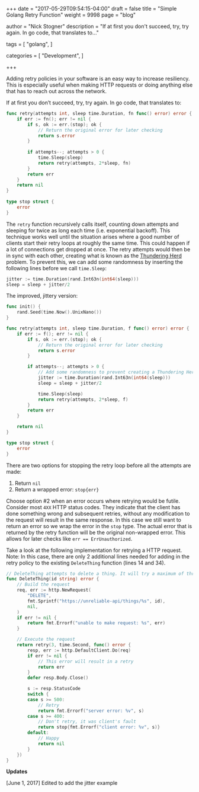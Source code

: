 +++
date = "2017-05-29T09:54:15-04:00"
draft = false
title = "Simple Golang Retry Function"
weight = 9998
page = "blog"

author = "Nick Stogner"
description = "If at first you don't succeed, try, try again. In go code, that translates to..."

tags = [
    "golang",
]

categories = [
    "Development",
]


+++

Adding retry policies in your software is an easy way to increase resiliency. This is especially useful when making HTTP requests or doing anything else that has to reach out across the network.

If at first you don’t succeed, try, try again. In go code, that translates to:

```go
func retry(attempts int, sleep time.Duration, fn func() error) error {
	if err := fn(); err != nil {
		if s, ok := err.(stop); ok {
			// Return the original error for later checking
			return s.error
		}
 
		if attempts--; attempts > 0 {
			time.Sleep(sleep)
			return retry(attempts, 2*sleep, fn)
		}
		return err
	}
	return nil
}
 
type stop struct {
	error
}
```

The `retry` function recursively calls itself, counting down attempts and sleeping for twice as long each time (i.e. exponential backoff). This technique works well until the situation arises where a good number of clients start their retry loops at roughly the same time. This could happen if a lot of connections get dropped at once. The retry attempts would then be in sync with each other, creating what is known as the [Thundering Herd](https://en.wikipedia.org/wiki/Thundering_herd_problem) problem. To prevent this, we can add some randomness by inserting the following lines before we call `time.Sleep`:

```go
jitter := time.Duration(rand.Int63n(int64(sleep)))
sleep = sleep + jitter/2
```

The improved, jittery version:

```go
func init() {
	rand.Seed(time.Now().UnixNano())
}

func retry(attempts int, sleep time.Duration, f func() error) error {
	if err := f(); err != nil {
		if s, ok := err.(stop); ok {
			// Return the original error for later checking
			return s.error
		}

		if attempts--; attempts > 0 {
			// Add some randomness to prevent creating a Thundering Herd
			jitter := time.Duration(rand.Int63n(int64(sleep)))
			sleep = sleep + jitter/2

			time.Sleep(sleep)
			return retry(attempts, 2*sleep, f)
		}
		return err
	}

	return nil
}

type stop struct {
	error
}
```

There are two options for stopping the retry loop before all the attempts are made:

1. Return `nil`
2. Return a wrapped error: `stop{err}`

Choose option #2 when an error occurs where retrying would be futile. Consider most `4XX` HTTP status codes. They indicate that the client has done something wrong and subsequent retries, without any modification to the request will result in the same response. In this case we still want to return an error so we wrap the error in the `stop` type. The actual error that is returned by the retry function will be the original non-wrapped error. This allows for later checks like `err == ErrUnauthorized`.

Take a look at the following implementation for retrying a HTTP request. Note: In this case, there are only 2 additional lines needed for adding in the retry policy to the existing `DeleteThing` function (lines 14 and 34).

```go
// DeleteThing attempts to delete a thing. It will try a maximum of three times.
func DeleteThing(id string) error {
	// Build the request
	req, err := http.NewRequest(
		"DELETE",
		fmt.Sprintf("https://unreliable-api/things/%s", id),
		nil,
	)
	if err != nil {
		return fmt.Errorf("unable to make request: %s", err)
	}

	// Execute the request
	return retry(3, time.Second, func() error {
		resp, err := http.DefaultClient.Do(req)
		if err != nil {
			// This error will result in a retry
			return err
		}
		defer resp.Body.Close()

		s := resp.StatusCode
		switch {
		case s >= 500:
			// Retry
			return fmt.Errorf("server error: %v", s)
		case s >= 400:
			// Don't retry, it was client's fault
			return stop{fmt.Errorf("client error: %v", s)}
		default:
			// Happy
			return nil
		}
	})
}
```

**Updates**

[June 1, 2017] Edited to add the jitter example
